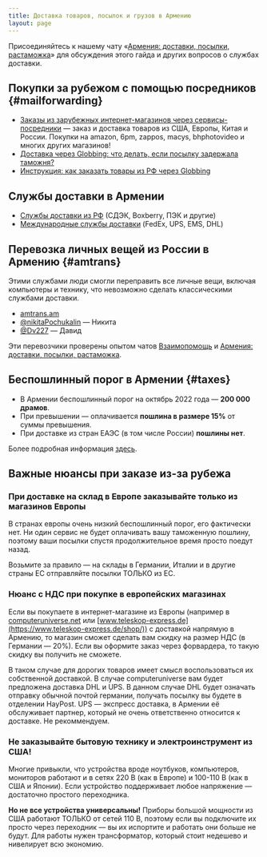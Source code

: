 ```yaml
---
title: Доставка товаров, посылок и грузов в Армению
layout: page
---
```


Присоединяйтесь к нашему чату «[Армения: доставки, посылки, растаможка](https://t.me/am_delivery)» для обсуждения
этого гайда и других вопросов о службах доставки.

## Покупки за рубежом с помощью посредников {#mailforwarding}

- [Заказы из зарубежных интернет-магазинов через сервисы-посредники](mailforwarding.md) — заказ и доставка товаров
  из США, Европы, Китая и России. Покупки на amazon, 6pm, zappos, macys, bhphotovideo и многих других магазинов!
- [Доставка через Globbing: что делать, если посылку задержала таможня?](globbing-customs.md)
- [Инструкция: как заказать товары из РФ через Globbing](globbing-from-russia.md)

## Службы доставки в Армении

- [Службы доставки из РФ](services.md#ru) (СДЭК, Boxberry, ПЭК и другие)
- [Международные службы доставки](services.md#int) (FedEx, UPS, EMS, DHL)

## Перевозка личных вещей из России в Армению {#amtrans}

Этими службами люди смогли переправить все личные вещи, включая компьютеры и технику, что невозможно сделать
классическими службами доставки.

- [amtrans.am](https://amtrans.am/ru/)
- [@nikitaPochukalin](https://t.me/nikitaPochukalin) — Никита
- [@Dv227](https://t.me/Dv227) — Давид

Эти перевозчики проверены опытом чатов [Взаимопомощь](https://t.me/+szFNNJqf1J42Zjhi) и
[Армения: доставки, посылки, растаможка](https://t.me/am_delivery).

## Беспошлинный порог в Армении {#taxes}

- В Армении беспошлинный порог на октябрь 2022 года — **200 000 драмов**.
- При превышении — оплачивается **пошлина в размере 15%** от суммы превышения.
- При доставке из стран ЕАЭС (в том числе России) **пошлины нет**.

Более подробная информация [здесь](customs-taxes.md).

## Важные нюансы при заказе из-за рубежа

### При доставке на склад в Европе заказывайте **только из магазинов Европы**

В странах европы очень низкий беспошлинный порог, его фактически нет. Ни один сервис не будет оплачивать вашу
таможенную пошлину, поэтому ваши посылки спустя продолжительное время просто поедут назад.

Возьмите за правило — на склады в Германии, Италии и в другие страны ЕС отправляйте посылки ТОЛЬКО из ЕС.

### Нюанс с НДС при покупке в европейских магазинах

Если вы покупаете в интернет-магазине из Европы (например в [computeruniverse.net](https://www.computeruniverse.net/ru)
или [www.teleskop-express.de](https://www.teleskop-express.de/shop/)) с доставкой напрямую в Армению, то магазин
сможет сделать вам скидку на размер НДС (в Германии — 20%). Если вы оформите заказ через форвардера, то такую скидку
вы получить не сможете.

В таком случае для дорогих товаров имеет смысл воспользоваться их собственной доставкой. В случае computeruniverse
вам будет предложена доставка DHL и UPS. В данном случае DHL будет означать отправку обычной почтой германии, получать
посылку вы будете в отделении HayPost. UPS — экспресс доставка, в Армении её обслуживает партнер, который не очень
ответственно относится к доставке. Не рекоммендуем.

### Не заказывайте бытовую технику и электроинструмент из США!

Многие привыкли, что устройства вроде ноутбуков, компьютеров, мониторов работают и в сетях 220 В (как в Европе) и 100-110 В
(как в США и Японии). Если устройство поддерживает любое напряжение — достаточно простого переходника.

**Но не все устройства универсальны!** Приборы большой мощности из США работают ТОЛЬКО от сетей 110 В, поэтому если вы
подключите их просто через переходник — вы их испортите и работать они больше не будут. Для работы нужен трансформатор,
который стоит недешево и нивелирует всю экономию.
